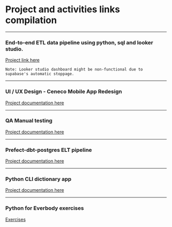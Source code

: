 # Project and activities links compilation
---

### End-to-end ETL data pipeline using python, sql and looker studio.
[Project link here](https://github.com/krtmlry/product_sales_2019)
```
Note: Looker studio dashboard might be non-functional due to supabase's automatic stoppage.
```
---
### UI / UX Design - Ceneco Mobile App Redesign
[Project documentation here](https://tinyurl.com/cenecoproject)

---

### QA Manual testing
[Project documentation here](https://github.com/krtmlry/qa-manual-testing)

---

### Prefect-dbt-postgres ELT pipeline
[Project documentation here](https://github.com/krtmlry/prefect-dbt-postgres/tree/main)

---

### Python CLI dictionary app
[Project documentation here](https://github.com/krtmlry/dictionary-api-cli-app)

----

### Python for Everbody exercises
[Exercises](https://github.com/krtmlry/PY4E)